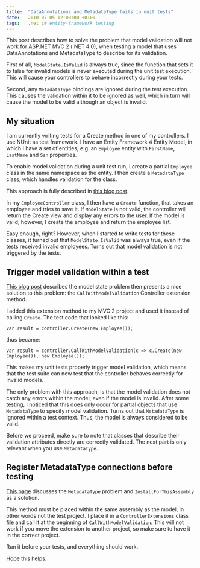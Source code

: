 ```yaml
---
title:	"DataAnnotations and MetadataType fails in unit tests"
date:	2010-07-05 12:00:00 +0100
tags: 	.net c# entity-framework testing
---
```



This post describes how to solve the problem that model validation will not work
for ASP.NET MVC 2 (.NET 4.0), when testing a model that uses DataAnnotations and
MetadataType to describe for its validation.

First of all, `ModelState.IsValid` is always true, since the function that sets
it to false for invalid models is never executed during the unit test execution.
This will cause your controllers to behave incorrectly during your tests.

Second, any `MetadataType` bindings are ignored during the test execution. This
causes the validation within it to be ignored as well, which in turn will cause
the model to be valid although an object is invalid.


## My situation

I am currently writing tests for a Create method in one of my controllers. I use
NUnit as test framework. I have an Entity Framework 4 Entity Model, in which
I have a set of entities, e.g. an `Employee` entity with `FirstName`, `LastName`
and `Ssn` properties.

To enable model validation during a unit test run, I create a partial `Employee`
class in the same namespace as the entity. I then create a `MetadataType` class,
which handles validation for the class.

This approach is fully described in [this blog post](http://weblogs.asp.net/scottgu/archive/2010/01/15/asp-net-mvc-2-model-validation.aspx).

In my `EmployeeController` class, I then have a `Create` function, that takes an
employee and tries to save it. If `ModelState` is not valid, the controller will
return the Create view and display any errors to the user. If the model is valid,
however, I create the employee and return the employee list. 

Easy enough, right? However, when I started to write tests for these classes, it
turned out that `ModelState.IsValid` was always true, even if the tests received
invalid employees. Turns out that model validation is not triggered by the tests.


## Trigger model validation within a test

[This blog post](http://blog.overridethis.com/blog/post/2010/04/22/MVC2-Model-Validation-and-Testing-Scenarios.aspx)
describes the model state problem then presents a nice solution to this problem:
the `CallWithModelValidation` Controller extension method.

I added this extension method to my MVC 2 project and used it instead of calling
`Create`. The test code that looked like this:

	var result = controller.Create(new Employee());

thus became:
	
	var result = controller.CallWithModelValidation(c => c.Create(new Employee()), new Employee());


This makes my unit tests properly trigger model validation, which means that the
test suite can now test that the controller behaves correctly for invalid models.

The only problem with this approach, is that the model validation does not catch
any errors within the model, even if the model is invalid. After some testing, I
noticed that this does only occur for partial objects that use `MetadataType` to
specify model validation. Turns out that `MetadataType` is ignored within a test
context. Thus, the model is always considered to be valid.

Before we proceed, make sure to note that classes that describe their validation
attributes directly are correctly validated. The next part is only relevant when
you use `MetadataType`.


## Register MetadataType connections before testing

[This page](http://stackoverflow.com/questions/2657358/net-4-rtm-metadatatype-attribute-ignored-when-using-validator)
discusses the `MetadataType` problem and `InstallForThisAssembly` as a solution.

This method must be placed within the same assembly as the model, in other words
not the test project. I place it in a `ControllerExtensions` class file and call
it at the beginning of `CallWithModelValidation`. This will not work if you move
the extension to another project, so make sure to have it in the correct project.

Run it before your tests, and everything should work.

Hope this helps.

